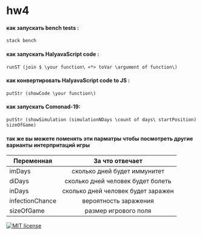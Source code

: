 # hw4

#### как запускать bench tests :
    stack bench

#### как запускать HalyavaScript code : 
    runST (join $ \your function\ <*> toVar \argument of function\)

#### как конвертировать HalyavaScript code to JS :
    putStr (showCode \your function\)

#### как запускать Comonad-19:
    putStr (showSimulation (simulationNDays \count of days\ startPosition) sizeOfGame)
#### так же вы можете поменять эти парматры чтобы посмотреть другие варианты интерпритаций игры
| Переменная       | За  что отвечает                   |
| ---------------- |:----------------------------------:|
| imDays           | сколько дней будет иммунитет       |
| diDays           | сколько дней человек будет болеть  |
| inDays           | сколько дней человек будет заражен |
| infectionChance  | вероятность заражения              |
| sizeOfGame       | размер игрового поля               |


[![MIT license](https://img.shields.io/badge/license-MIT-blue.svg)](https://github.com//fp-homework/blob/master/hw4/LICENSE)
